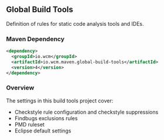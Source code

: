 ## Global Build Tools

Definition of rules for static code analysis tools and IDEs.


### Maven Dependency

```xml
<dependency>
  <groupId>io.wcm</groupId>
  <artifactId>io.wcm.maven.global-build-tools</artifactId>
  <version>4</version>
</dependency>
```

### Overview

The settings in this build tools project cover:

* Checkstyle rule configuration and checkstyle suppressions
* Findbugs exclusions rules
* PMD ruleset
* Eclipse default settings

